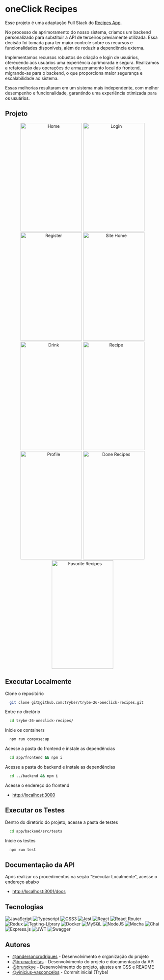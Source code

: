 # oneClick Recipes

Esse projeto é uma adaptação Full Stack do [Recipes App](https://github.com/brunokye/trybe-16-recipes-app).

No processo de aprimoramento do nosso sistema, criamos um backend personalizado para substituir a API de terceiros previamente utilizada. Essa decisão foi tomada para ter maior controle sobre os recursos e funcionalidades disponíveis, além de reduzir a dependência externa. 

Implementamos recursos robustos de criação e login de usuários, oferecendo aos usuários uma experiência aprimorada e segura. Realizamos a refatoração das operações de armazenamento local do frontend, migrando-as para o backend, o que proporciona maior segurança e escalabilidade ao sistema. 

Essas melhorias resultaram em um sistema mais independente, com melhor desempenho e funcionalidade, garantindo uma experiência otimizada para os usuários.

## Projeto

<div align="center">
  <img src="https://i.imgur.com/Gw1laoX.png" alt="Home" width="200px" height="353px" />
  <img src="https://i.imgur.com/q0yeBwp.png" alt="Login" width="200px" height="353px" />
  <img src="https://i.imgur.com/W5ZFNOt.png" alt="Register" width="200px" height="353px" />
  <img src="https://i.imgur.com/1QXYBRi.png" alt="Site Home" width="200px" height="353px" />
  <img src="https://i.imgur.com/9yrk1io.png" alt="Drink" width="200px" height="353px" />
  <img src="https://i.imgur.com/895RYAX.png" alt="Recipe" width="200px" height="353px" />
  <img src="https://i.imgur.com/uyO7vIZ.png" alt="Profile" width="200px" height="353px" />
  <img src="https://i.imgur.com/TSvhn3l.png" alt="Done Recipes" width="200px" height="353px" />
  <img src="https://i.imgur.com/lsYKSXQ.png" alt="Favorite Recipes" width="200px" height="353px" />
</div>

## Executar Localmente

Clone o repositório

```bash
  git clone git@github.com:tryber/trybe-26-oneclick-recipes.git
```

Entre no diretório

```bash
  cd trybe-26-oneclick-recipes/
```

Inicie os containers

```bash
  npm run compose:up
```

Acesse a pasta do frontend e instale as dependências

```bash
  cd app/frontend && npm i
```

Acesse a pasta do backend e instale as dependências

```bash
  cd ../backend && npm i
```

Acesse o endereço do frontend

- [http://localhost:3000](http://localhost:3000)

## Executar os Testes

Dentro do diretório do projeto, acesse a pasta de testes

```bash
  cd app/backend/src/tests
```

Inicie os testes

```bash
  npm run test
```

## Documentação da API

Após realizar os procedimentos na seção "Executar Localmente", acesse o endereço abaixo

- [http://localhost:3001/docs](http://localhost:3001/docs)

## Tecnologias

![JavaScript](https://img.shields.io/badge/javascript-%23323330.svg?style=for-the-badge&logo=javascript&logoColor=%23F7DF1E)
![Typescript](https://img.shields.io/badge/TypeScript-3178C6.svg?style=for-the-badge&logo=TypeScript&logoColor=white)
![CSS3](https://img.shields.io/badge/css3-%231572B6.svg?style=for-the-badge&logo=css3&logoColor=white)
![Jest](https://img.shields.io/badge/-jest-%23C21325?style=for-the-badge&logo=jest&logoColor=white)
![React](https://img.shields.io/badge/react-%2320232a.svg?style=for-the-badge&logo=react&logoColor=%2361DAFB)
![React Router](https://img.shields.io/badge/React_Router-CA4245?style=for-the-badge&logo=react-router&logoColor=white)
![Redux](https://img.shields.io/badge/redux-%23593d88.svg?style=for-the-badge&logo=redux&logoColor=white)
![Testing-Library](https://img.shields.io/badge/-TestingLibrary-%23E33332?style=for-the-badge&logo=testing-library&logoColor=white) 
![Docker](https://img.shields.io/badge/docker-%230db7ed.svg?style=for-the-badge&logo=docker&logoColor=white)
![MySQL](https://img.shields.io/badge/MySQL-4479A1.svg?style=for-the-badge&logo=MySQL&logoColor=white)
![NodeJS](https://img.shields.io/badge/node.js-6DA55F?style=for-the-badge&logo=node.js&logoColor=white)
![Mocha](https://img.shields.io/badge/Mocha-8D6748.svg?style=for-the-badge&logo=Mocha&logoColor=white)
![Chai](https://img.shields.io/badge/Chai-A30701.svg?style=for-the-badge&logo=Chai&logoColor=white)
![Express.js](https://img.shields.io/badge/express.js-%23404d59.svg?style=for-the-badge&logo=express&logoColor=%2361DAFB)
![JWT](https://img.shields.io/badge/JWT-black?style=for-the-badge&logo=JSON%20web%20tokens)
![Swagger](https://img.shields.io/badge/-Swagger-%23Clojure?style=for-the-badge&logo=swagger&logoColor=white)

## Autores

- [@andersoncrodrigues](https://github.com/AndersonCRodrigues) - Desenvolvimento e organização do projeto
- [@brunacfreitas](https://github.com/brunaCFreitas) - Desenvolvimento do projeto e documentação da API
- [@brunokye](https://github.com/brunokye) - Desenvolvimento do projeto, ajustes em CSS e README
- [@vinicius-vasconcelos](https://github.com/vinicius-vasconcelos) - Commit inicial (Trybe)

